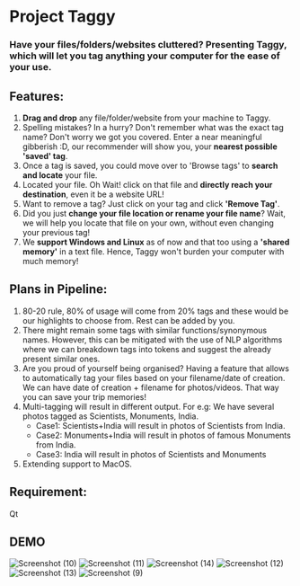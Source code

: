# Project Taggy
### Have your files/folders/websites cluttered? Presenting Taggy, which will let you tag anything your computer for the ease of your use.

## Features:
1. **Drag and drop** any file/folder/website from your machine to Taggy.
2. Spelling mistakes? In a hurry? Don't remember what was the exact tag name? 
Don't worry we got you covered. Enter a near meaningful gibberish :D, our recommender will show you, your **nearest possible 'saved' tag**.
3. Once a tag is saved, you could move over to 'Browse tags' to **search and locate** your file.
4. Located your file. Oh Wait! click on that file and **directly reach your destination**, even it be a website URL!
5. Want to remove a tag? Just click on your tag and click **'Remove Tag'**.
6. Did you just **change your file location or rename your file name**? Wait, we will help you locate that file on your own, without even changing your previous tag!
7. We **support Windows and Linux** as of now and that too using a **'shared memory'** in a text file. Hence, Taggy won't burden your computer with much memory!

## Plans in Pipeline:
1. 80-20 rule, 80% of usage will come from 20% tags and these would be our highlights to choose from. Rest can be added by you.
2. There might remain some tags with similar functions/synonymous names. However, this can be mitigated with the use of NLP algorithms where we can breakdown tags into tokens and suggest the already present similar ones.
3. Are you proud of yourself being organised? Having a feature that allows to automatically tag your files based on your filename/date of creation. We can have date of creation + filename for photos/videos. That way you can save your trip memories!
4. Multi-tagging will result in different output. For e.g: We have several photos tagged as Scientists, Monuments, India.
      - Case1: Scientists+India will result in photos of Scientists from India.
      - Case2: Monuments+India will result in photos of famous Monuments from India.
      - Case3: India will result in photos of Scientists and Monuments
5. Extending support to MacOS.

## Requirement:
Qt

## DEMO
![Screenshot (10)](https://user-images.githubusercontent.com/72373564/179395843-a32c3918-c220-47f7-acf2-56a53e1846b7.png)
![Screenshot (11)](https://user-images.githubusercontent.com/72373564/179395845-7c7ba8fb-4a4a-41f9-9f32-39846ce86bcd.png)
![Screenshot (14)](https://user-images.githubusercontent.com/72373564/179395849-080d968f-a78b-4870-894c-bcba5164cadd.png)
![Screenshot (12)](https://user-images.githubusercontent.com/72373564/179395852-29183315-0227-4b54-9b6d-82bfc96e0106.png)
![Screenshot (13)](https://user-images.githubusercontent.com/72373564/179395853-58657942-8272-4d45-b148-84bd32411e99.png)
![Screenshot (9)](https://user-images.githubusercontent.com/72373564/179395846-f309817b-cdbb-47ee-ac82-3ed564b63c88.png)
